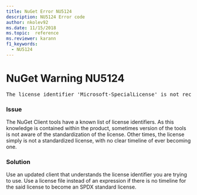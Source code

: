 ```yaml
---
title: NuGet Error NU5124
description: NU5124 Error code
author: nkolev92
ms.date: 11/15/2018
ms.topic:  reference
ms.reviewer: karann
f1_keywords: 
  - NU5124
---
```


# NuGet Warning NU5124
<pre>The license identifier 'Microsoft-SpecialLicense' is not recognized by the current toolset.</pre>

### Issue

The NuGet Client tools have a known list of license identifiers. As this knowledge is contained within the product, sometimes version of the tools is not aware of the standardization of the license.
Other times, the license simply is not a standardized license, with no clear timeline of ever becoming one. 

### Solution

Use an updated client that understands the license identifier you are trying to use. 
Use a license file instead of an expression if there is no timeline for the said license to become an SPDX standard license.